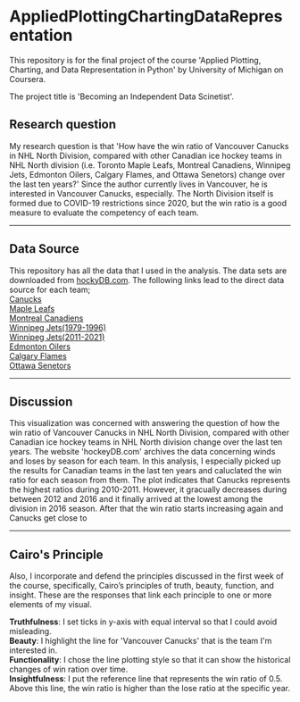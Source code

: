 # AppliedPlottingChartingDataRepresentation
This repository is for the final project of the course 'Applied Plotting, Charting, and Data Representation in Python' by University of Michigan on Coursera.

The project title is 'Becoming an Independent Data Scinetist'.

## Research question
My research question is that 'How have the win ratio of Vancouver Canucks in NHL North Division, compared with other Canadian ice hockey teams in NHL North division (i.e. Toronto Maple Leafs, Montreal Canadiens, Winnipeg Jets, Edmonton Oilers, Calgary Flames, and Ottawa Senetors) change over the last ten years?' Since the author currently lives in Vancouver, he is interested in Vancouver Canucks, especially. The North Division itself is formed due to COVID-19 restrictions since 2020, but the win ratio is a good measure to evaluate the competency of each team.

---
## Data Source

This repository has all the data that I used in the analysis. The data sets are downloaded from [hockyDB.com](https://www.hockeydb.com/). 
The following links lead to the direct data source for each team;\
[Canucks](https://www.hockeydb.com/stte/vancouver-canucks-8756.html)\
[Maple Leafs](https://www.hockeydb.com/stte/toronto-maple-leafs-8490.html)\
[Montreal Canadiens](https://www.hockeydb.com/stte/montreal-canadiens-6929.html)\
[Winnipeg Jets(1979-1996)](https://www.hockeydb.com/stte/winnipeg-jets-9024.html)\
[Winnipeg Jets(2011-2021)](https://www.hockeydb.com/stte/winnipeg-jets-10675.html)\
[Edmonton Oilers](https://www.hockeydb.com/stte/edmonton-oilers-5632.html)\
[Calgary Flames](https://www.hockeydb.com/stte/calgary-flames-5090.html)\
[Ottawa Senetors](https://www.hockeydb.com/stte/ottawa-senators-7328.html)

---
## Discussion
   This visualization was concerned with answering the question of how the win ratio of Vancouver Canucks in NHL North Division, compared with other Canadian ice hockey teams in NHL North division change over the last ten years. The website 'hockeyDB.com' archives the data concerning winds and loses by season for each team. In this analysis, I especially picked up the results for Canadian teams in the last ten years and caluclated the win ratio for each season from them. 
   The plot indicates that Canucks represents the highest ratios during 2010-2011. However, it gracually decreases during between 2012 and 2016 and it finally arrived at the lowest among the division in 2016 season. After that the win ratio starts increasing again and Canucks get close to 



---
## Cairo's Principle
Also, I incorporate and defend the principles discussed in the first week of the course, specifically, Cairo’s principles of truth, beauty, function, and insight.
These are the responses that link each principle to one or more elements of my visual. 

**Truthfulness**: I set ticks in y-axis with equal interval so that I could avoid misleading.\
**Beauty**: I highlight the line for 'Vancouver Canucks' that is the team I'm interested in.\
**Functionality**: I chose the line plotting style so that it can show the historical changes of win ration over time.\
**Insightfulness**: I put the reference line that represents the win ratio of 0.5. Above this line, the win ratio is higher than the lose ratio at the specific year. 


